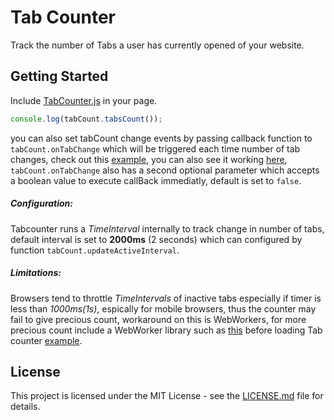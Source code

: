 # Tab Counter

Track the number of Tabs a user has currently opened of your website.

## Getting Started

Include [TabCounter.js](src/TabCounter.js) in your page.
```javascript
console.log(tabCount.tabsCount());
```
you can also set tabCount change events by passing callback function to `tabCount.onTabChange` which will be triggered each time number of tab changes, check out this [example](demo/count.html), you can also see it working [here](https://output.jsbin.com/qodejup), `tabCount.onTabChange` also has a second optional parameter which accepts a boolean value to execute callBack immediatly, default is set to `false`. 

##### Configuration:

Tabcounter runs a *TimeInterval* internally to track change in number of tabs, default interval is set to **2000ms** (2 seconds) which can configured by function `tabCount.updateActiveInterval`.

##### Limitations:

Browsers tend to throttle *TimeIntervals* of inactive tabs especially if timer is less than *1000ms(1s)*, espically for mobile browsers, thus the counter may fail to give precious count, workaround on this is WebWorkers, for more precious count include a  WebWorker library such as [this](https://github.com/myonov/momentum) before loading Tab counter [example](demo/count.webworkers.html).

## License

This project is licensed under the MIT License - see the [LICENSE.md](LICENSE.md) file for details.
